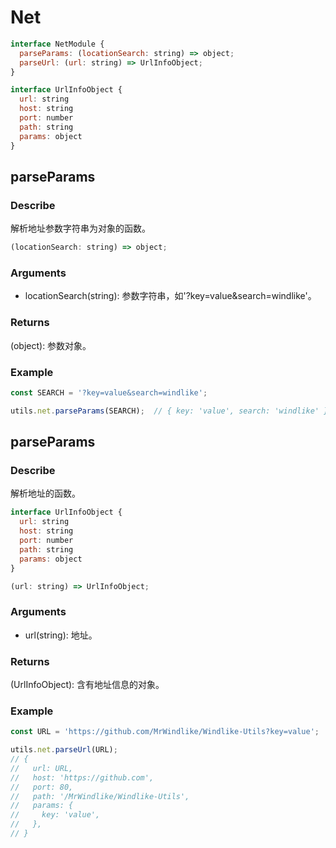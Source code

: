 # Net
```js
interface NetModule {
  parseParams: (locationSearch: string) => object;
  parseUrl: (url: string) => UrlInfoObject;
}

interface UrlInfoObject {
  url: string
  host: string
  port: number
  path: string
  params: object
}
```

## parseParams
### Describe
解析地址参数字符串为对象的函数。
```js
(locationSearch: string) => object;
```

### Arguments
  - locationSearch(string): 参数字符串，如'?key=value&search=windlike'。

### Returns
(object): 参数对象。

### Example
```js
const SEARCH = '?key=value&search=windlike';

utils.net.parseParams(SEARCH);  // { key: 'value', search: 'windlike' }
```

## parseParams
### Describe
解析地址的函数。
```js
interface UrlInfoObject {
  url: string
  host: string
  port: number
  path: string
  params: object
}

(url: string) => UrlInfoObject;
```

### Arguments
  - url(string): 地址。

### Returns
(UrlInfoObject): 含有地址信息的对象。

### Example
```js
const URL = 'https://github.com/MrWindlike/Windlike-Utils?key=value';

utils.net.parseUrl(URL);
// {
//   url: URL,
//   host: 'https://github.com',
//   port: 80,
//   path: '/MrWindlike/Windlike-Utils',
//   params: {
//     key: 'value',
//   },
// }
```